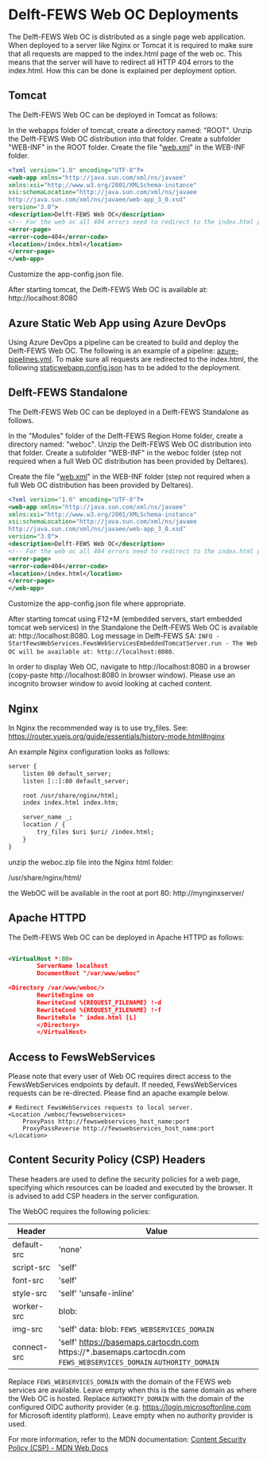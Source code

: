 # Delft-FEWS Web OC Deployments

The Delft-FEWS Web OC is distributed as a single page web application.
When deployed to a server like Nginx or Tomcat it is required to make sure that all requests are mapped to the index.html page of the web oc.
This means that the server will have to redirect all HTTP 404 errors to the index.html. How this can be done is explained per deployment option.

## Tomcat

The Delft-FEWS Web OC can be deployed in Tomcat as follows:

In the webapps folder of tomcat, create a directory named: "ROOT".
Unzip the Delft-FEWS Web OC distribution into that folder.
Create a subfolder "WEB-INF" in the ROOT folder.
Create the file "[web.xml](tomcat/ROOT/WEB-INF/web.xml)" in the WEB-INF folder.

```xml
<?xml version="1.0" encoding="UTF-8"?>
<web-app xmlns="http://java.sun.com/xml/ns/javaee"
xmlns:xsi="http://www.w3.org/2001/XMLSchema-instance"
xsi:schemaLocation="http://java.sun.com/xml/ns/javaee
http://java.sun.com/xml/ns/javaee/web-app_3_0.xsd"
version="3.0">
<description>Delft-FEWS Web OC</description>
<!-- For the web oc all 404 errors need to redirect to the index.html page. -->
<error-page>
<error-code>404</error-code>
<location>/index.html</location>
</error-page>
</web-app>
```

Customize the app-config.json file.

After starting tomcat, the Delft-FEWS Web OC is available at: http://localhost:8080

## Azure Static Web App using Azure DevOps

Using Azure DevOps a pipeline can be created to build and deploy the Delft-FEWS Web OC.
The following is an example of a pipeline: [azure-pipelines.yml](azure/azure-pipelines.yml).
To make sure all requests are redirected to the index.html, the following [staticwebapp.config.json](azure/staticwebapp.config.json) has to be added to the deployment.

## Delft-FEWS Standalone

The Delft-FEWS Web OC can be deployed in a Delft-FEWS Standalone as follows.

In the "Modules" folder of the Delft-FEWS Region Home folder, create a directory named: "weboc".
Unzip the Delft-FEWS Web OC distribution into that folder.
Create a subfolder "WEB-INF" in the weboc folder (step not required when a full Web OC distribution has been provided by Deltares).

Create the file "[web.xml](delftfews-sa/Modules/weboc/WEB-INF/web.xml)" in the WEB-INF folder (step not required when a full Web OC distribution has been provided by Deltares).

```xml
<?xml version="1.0" encoding="UTF-8"?>
<web-app xmlns="http://java.sun.com/xml/ns/javaee"
xmlns:xsi="http://www.w3.org/2001/XMLSchema-instance"
xsi:schemaLocation="http://java.sun.com/xml/ns/javaee
http://java.sun.com/xml/ns/javaee/web-app_3_0.xsd"
version="3.0">
<description>Delft-FEWS Web OC</description>
<!-- For the web oc all 404 errors need to redirect to the index.html page. -->
<error-page>
<error-code>404</error-code>
<location>/index.html</location>
</error-page>
</web-app>
```

Customize the app-config.json file where appropriate.

After starting tomcat using F12+M (embedded servers, start embedded tomcat web services) in the Standalone the Delft-FEWS Web OC is available at: http://localhost:8080. Log message in Delft-FEWS SA: 
`INFO - StartFewsWebServices.FewsWebServicesEmbeddedTomcatServer.run - The Web OC will be available at: http://localhost:8080`.

In order to display Web OC, navigate to http://localhost:8080 in a browser (copy-paste http://localhost:8080 in browser window). Please use an incognito browser window to avoid looking at cached content.  

## Nginx

In Nginx the recommended way is to use try_files. See: https://router.vuejs.org/guide/essentials/history-mode.html#nginx

An example Nginx configuration looks as follows:

```xml
server {
    listen 80 default_server;
    listen [::]:80 default_server;

    root /usr/share/nginx/html;
    index index.html index.htm;

    server_name _;
    location / {
        try_files $uri $uri/ /index.html;
    }
}

```

unzip the weboc.zip file into the Nginx html folder:

/usr/share/nginx/html/

the WebOC will be available in the root at port 80: http://mynginxserver/

## Apache HTTPD

The Delft-FEWS Web OC can be deployed in Apache HTTPD as follows:

```xml

<VirtualHost *:80>
        ServerName localhost
        DocumentRoot "/var/www/weboc"

<Directory /var/www/weboc/>
        RewriteEngine on
        RewriteCond %{REQUEST_FILENAME} !-d
        RewriteCond %{REQUEST_FILENAME} !-f
        RewriteRule ^ index.html [L]
        </Directory>
        </VirtualHost>

```

## Access to FewsWebServices

Please note that every user of Web OC requires direct access to the FewsWebServices endpoints by default. If needed, FewsWebServices requests can be re-directed. Please find an apache example below.

```
# Redirect FewsWebServices requests to local server.
<Location /weboc/fewswebservices>
    ProxyPass http://fewswebservices_host_name:port
    ProxyPassReverse http://fewswebservices_host_name:port
</Location>

```

## Content Security Policy (CSP) Headers

These headers are used to define the security policies for a web page, 
specifying which resources can be loaded and executed by the browser.
It is advised to add CSP headers in the server configuration.

The WebOC requires the following policies:

| Header | Value |
| ------ | ----- |
| default-src | 'none'|
| script-src | 'self'|
| font-src | 'self'| |
| style-src | 'self' 'unsafe-inline'|
| worker-src | blob:|
| img-src | 'self' data: blob: `FEWS_WEBSERVICES_DOMAIN` |
| connect-src | 'self' https://basemaps.cartocdn.com https://*.basemaps.cartocdn.com `FEWS_WEBSERVICES_DOMAIN` `AUTHORITY_DOMAIN`|

Replace `FEWS_WEBSERVICES_DOMAIN` with the domain of the FEWS web services are available. Leave empty when this is the same domain as where the Web OC is hosted.
Replace `AUTHORITY_DOMAIN` with the domain of the configured OIDC authority provider (e.g. https://login.microsoftonline.com for Microsoft identity platform). Leave empty when no authority provider is used.

For more information, refer to the MDN documentation:
[Content Security Policy (CSP) - MDN Web Docs](https://developer.mozilla.org/en-US/docs/Web/HTTP/CSP)
 
